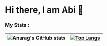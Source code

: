 # Hi there, I am Abi 👋

### My Stats :
![Anurag's GitHub stats](https://github-readme-stats.vercel.app/api?username=abhilashSreenivasa&show_icons=true&theme=dracula) | [![Top Langs](https://github-readme-stats.vercel.app/api/top-langs/?username=abhilashSreenivasa&layout=compact&theme=dracula)](https://github.com/anuraghazra/github-readme-stats)
:-------------------------:|:-------------------------:



